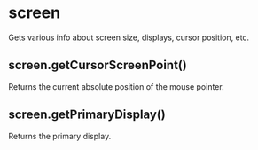 # screen

Gets various info about screen size, displays, cursor position, etc.

## screen.getCursorScreenPoint()

Returns the current absolute position of the mouse pointer.

## screen.getPrimaryDisplay()

Returns the primary display.
